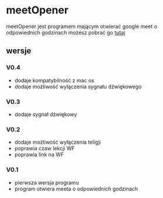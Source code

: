 # meetOpener

meetOpener jest programem mającym otwierać google meet o odpowiednich godzinach
możesz pobrać go [tutaj](https://github.com/MHanak-the-psychopath/meetOpener/raw/main/meetOpener.jar)

## wersje

### V0.4
* dodaje kompatybilność z mac os
* dodaje możliwość wylączenia sygnału dźwiękowego

### V0.3
* dodaje sygnał dźwiękowy

### V0.2
* dodaje możliwość wyłączenia teligji
* poprawia czaw lekcji WF
* poprawia link na WF

### V0.1
* pierwsza wersja programu
* program otwiera meeta o odpowiednich godzinach
